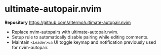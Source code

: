 # ultimate-autopair.nvim

**Repository** <https://github.com/altermo/ultimate-autopair.nvim>

- Replace nvim-autopairs with ultimate-autopair.nvim.
- Setup rule to automatically disable pairing while editing comments.
- Maintain `<Leader>ua` UI toggle keymap and notification previously used for nvim-autopair.

<!-- vim: set ft=markdown: -->